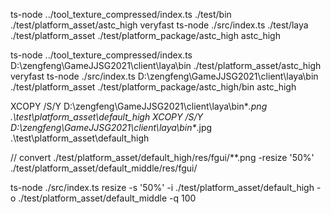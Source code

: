 ts-node ../tool_texture_compressed/index.ts ./test/bin ./test/platform_asset/astc_high veryfast
ts-node ./src/index.ts ./test/laya ./test/platform_asset ./test/platform_package/astc_high astc_high

ts-node ../tool_texture_compressed/index.ts D:\zengfeng\GameJJSG2021\client\laya\bin ./test/platform_asset/astc_high veryfast
ts-node ./src/index.ts D:\zengfeng\GameJJSG2021\client\laya\bin ./test/platform_asset ./test/platform_package/astc_high/bin astc_high

XCOPY /S/Y D:\zengfeng\GameJJSG2021\client\laya\bin\**.png .\test\platform_asset\default_high
XCOPY /S/Y D:\zengfeng\GameJJSG2021\client\laya\bin\**.jpg .\test\platform_asset\default_high


// convert ./test/platform_asset/default_high/res/fgui/**.png -resize '50%' ./test/platform_asset/default_middle/res/fgui/

 ts-node ./src/index.ts resize -s '50%'  -i ./test/platform_asset/default_high -o ./test/platform_asset/default_middle -q 100